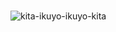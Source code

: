 <br>

<div align="left">
  
  ![kita-ikuyo-ikuyo-kita](https://github.com/adiva-prayoga/adiva-prayoga/assets/32256496/57168f0f-7dc3-4faa-b8e0-94f5322adeba)
  
  <br>
</div>

